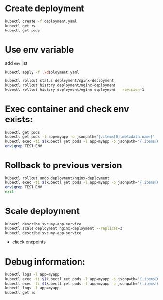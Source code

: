 # Create deployment

```sh
kubectl create -f deployment.yaml
kubectl get rs
kubectl get pods
```

# Use env variable
add `env` list
```sh
kubectl apply -f .\deployment.yaml

kubectl rollout status deployment/nginx-deployment
kubectl rollout history deployment/nginx-deployment
kubectl rollout history deployment/nginx-deployment --revision=1
```

# Exec container and check env exists:

```sh
kubectl get pods
kubectl get pods -l app=myapp -o jsonpath='{.items[0].metadata.name}'
kubectl exec -ti $(kubectl get pods -l app=myapp -o jsonpath='{.items[0].metadata.name}') /bin/bash
env|grep TEST_ENV
```

# Rollback to previous version

```sh
kubectl rollout undo deployment/nginx-deployment
kubectl exec -ti $(kubectl get pods -l app=myapp -o jsonpath='{.items[0].metadata.name}') /bin/bash
env|grep TEST_ENV
exit
```

# Scale deployment 
```sh
kubectl describe svc my-app-service
kubectl scale deployment nginx-deployment --replicas=3
kubectl describe svc my-app-service
```
 - check endpoints


# Debug information:
```sh
kubectl logs -l app=myapp
kubectl exec -ti $(kubectl get pods -l app=myapp -o jsonpath='{.items[0].metadata.name}') cat /etc/resolv.conf
kubectl exec -ti $(kubectl get pods -l app=myapp -o jsonpath='{.items[0].metadata.name}') curl my-app-service
kubectl logs -l app=myapp
kubectl get rs
```
